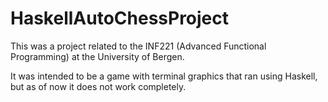 # HaskellAutoChessProject


This was a project related to the INF221 (Advanced Functional Programming) at the University of Bergen. 

It was intended to be a game with terminal graphics that ran using Haskell, but as of now it does not work completely.
